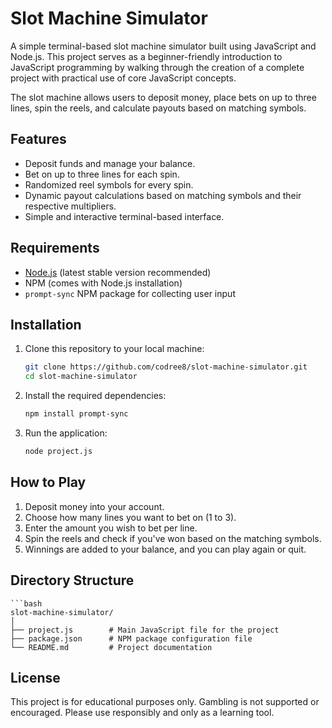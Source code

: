 # Slot Machine Simulator

A simple terminal-based slot machine simulator built using JavaScript and Node.js. This project serves as a beginner-friendly introduction to JavaScript programming by walking through the creation of a complete project with practical use of core JavaScript concepts. 

The slot machine allows users to deposit money, place bets on up to three lines, spin the reels, and calculate payouts based on matching symbols.

## Features

- Deposit funds and manage your balance.
- Bet on up to three lines for each spin.
- Randomized reel symbols for every spin.
- Dynamic payout calculations based on matching symbols and their respective multipliers.
- Simple and interactive terminal-based interface.

## Requirements

- [Node.js](https://nodejs.org/) (latest stable version recommended)
- NPM (comes with Node.js installation)
- `prompt-sync` NPM package for collecting user input

## Installation

1. Clone this repository to your local machine:

   ```bash
   git clone https://github.com/codree8/slot-machine-simulator.git
   cd slot-machine-simulator

2. Install the required dependencies:
   
   ```bash
   npm install prompt-sync

4. Run the application:
   
   ```bash
   node project.js

## How to Play

1. Deposit money into your account.
2. Choose how many lines you want to bet on (1 to 3).
3. Enter the amount you wish to bet per line.
4. Spin the reels and check if you've won based on the matching symbols.
5. Winnings are added to your balance, and you can play again or quit.

## Directory Structure
    ```bash
    slot-machine-simulator/
    │
    ├── project.js        # Main JavaScript file for the project
    ├── package.json      # NPM package configuration file
    └── README.md         # Project documentation

## License

This project is for educational purposes only. Gambling is not supported or encouraged. Please use responsibly and only as a learning tool.

